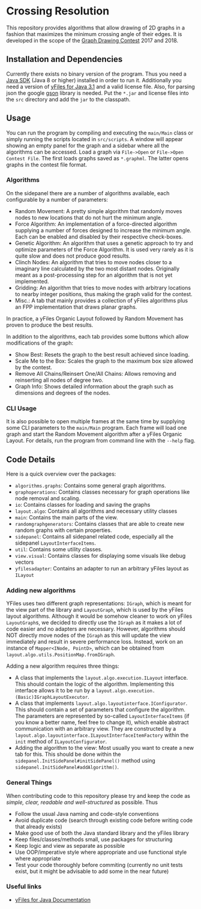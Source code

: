 # Crossing Resolution
This repository provides algorithms that allow drawing of 2D graphs in a fashion that maximizes the minimum crossing angle of their
edges. It is developed in the scope of the [Graph Drawing Contest](http://www.graphdrawing.de/contest2017/contest.html)
2017 and 2018.

## Installation and Dependencies
Currently there exists no binary version of the program. Thus you need a [Java SDK](http://www.oracle.com/technetwork/java/javase/downloads/jdk8-downloads-2133151.html)
(Java 8 or higher) installed in order to run it. Additionally you need a version of [yFiles for Java 3.1](http://www.yworks.com/products/yfiles-for-java)
and a valid license file. Also, for parsing json the google [gson](https://github.com/google/gson) library is needed.  Put the `*.jar` and license files into the `src` directory and add the `jar` to the classpath.

## Usage
You can run the program by compiling and executing the `main/Main` class or simply running the scripts located in
`src/scripts`. A window will appear showing an empty panel for the graph and a sidebar where all the algorithms can be
accessed. Load a graph via `File->Open` or `File->Open Contest File`. The first loads graphs saved as `*.graphml`. The 
latter opens graphs in the contest file format.

### Algorithms
On the sidepanel there are a number of algorithms available, each configurable by a number of parameters:
* Random Movement: A pretty simple algorithm that randomly moves nodes to new locations that do not hurt the minimum angle.
* Force Algorithm: An implementation of a force-directed algorithm supplying a number of forces designed to increase the
minimum angle. Each can be enabled and disabled by their respective check-boxes.
* Genetic Algorithm: An algorithm that uses a genetic approach to try and optimize parameters of the Force Algorithm. It is
used very rarely as it is quite slow and does not produce good results.
* Clinch Nodes: An algorithm that tries to move nodes closer to a imaginary line calculated by the two most distant nodes.
Originally meant as a post-processing step for an algorithm that is not yet implemented.
* Gridding: An algorithm that tries to move nodes with arbitrary locations to nearby integer positions, thus making the
graph valid for the contest.
* Misc.: A tab that mainly provides a collection of yFiles algorithms plus an FPP implementation that draws planar graphs.

In practice, a yFiles Organic Layout followed by Random Movement has proven to produce the best results.

In addition to the algorithms, each tab provides some buttons which allow modifications of the graph:
* Show Best: Resets the graph to the best result achieved since loading.
* Scale Me to the Box: Scales the graph to the maximum box size allowed by the contest.
* Remove All Chains/Reinsert One/All Chains: Allows removing and reinserting all nodes of degree two.
* Graph Info: Shows detailed information about the graph such as dimensions and degrees of the nodes.

### CLI Usage
It is also possible to open multiple frames at the same time by supplying some CLI parameters to the `main/Main` program.
Each frame will load one graph and start the Random Movement algorithm after a yFiles Organic Layout. For details, run
the program from command line with the `--help` flag. 

## Code Details
Here is a quick overview over the packages:
* `algorithms.graphs`: Contains some general graph algorithms.
* `graphoperations`: Contains classes necessary for graph operations like node removal and scaling.
* `io`: Contains classes for loading and saving the graphs
* `layout.algo`: Contains all algorithms and necessary utility classes
* `main`: Contains the main parts of the view.
* `randomgraphgenerators`: Contains classes that are able to create new random graphs with certain properties.
* `sidepanel`: Contains all sidepanel related code, especially all the sidepanel `LayoutInterfaceItems`.
* `util`: Contains some utility classes.
* `view.visual`: Contains classes for displaying some visuals like debug vectors
* `yfilesadapter`: Contains an adapter to run an arbitrary yFiles layout as `ILayout`

### Adding new algorithms
YFiles uses two different graph representations: `IGraph`, which is meant for the view part of the library and `LayoutGraph`,
which is used by the yFiles layout algorithms. Although it would be somehow cleaner to work on yFiles `LayoutGraph`s, we
decided to directly use the `IGraph` as it makes a lot of code easier and no adapters are necessary. However, algorithms
should NOT directly move nodes of the `IGraph` as this will update the view immediately and result in severe performance
loss. Instead, work on an instance of `Mapper<INode, PointD>`, which can be obtained from `layout.algo.utils.PositionMap.fromIGraph`.

Adding a new algorithm requires three things: 
* A class that implements the `layout.algo.execution.ILayout` interface. This should contain the logic of the algorithm. Implementing
this interface allows it to be run by a `layout.algo.execution.(Basic)IGraphLayoutExecutor`.
* A class that implements `layout.algo.layoutinterface.IConfigurator`. This should contain a set of parameters that configure
the algorithm. The parameters are represented by so-called `LayoutInterfaceItems` (if you know a better name, feel free
to change it), which enable abstract communication with an arbitrary view. They are constructed by a
`layout.algo.layoutinterface.ILayoutInterfaceItemFactory` within the `init` method of `ILayoutConfigurator`.
* Adding the algorithm to the view: Most usually you want to create a new tab for this. This should be done within the
`sidepanel.InitSidePanel#initSidePanel()` method using `sidepanel.InitSidePanel#addAlgorithm()`.

### General Things
When contributing code to this repository please try and keep the code as *simple, clear, readable and well-structured*
as possible. Thus
* Follow the usual Java naming and code-style conventions
* Avoid duplicate code (search through existing code before writing code that already exists)
* Make good use of both the Java standard library and the yFiles library
* Keep files/classes/methods small, use packages for structuring
* Keep logic and view as separate as possible
* Use OOP/imperative style where appropriate and use functional style where appropriate
* Test your code thoroughly before commiting (currently no unit tests exist, but it might be advisable to add some in
the near future)

### Useful links
* [yFiles for Java Documentation](http://docs.yworks.com/yfilesjava/doc/api/#/home)
